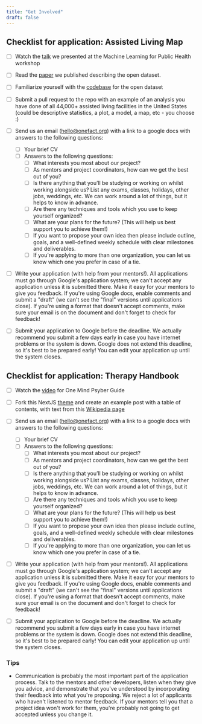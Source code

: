 ```yaml
---
title: "Get Involved"
draft: false
---
```


## Checklist for application: Assisted Living Map

- [ ] Watch the [talk](https://www.youtube.com/watch?v=bm5Tpl15mn0) we presented at the Machine Learning for Public Health workshop
- [ ] Read the [paper](https://onefact.org/papers/stengel_2021_assisted-living.pdf) we published describing the open dataset.
- [ ] Familiarize yourself with the [codebase](https://github.com/onefact/assisted-living/) for the open dataset
- [ ] Submit a pull request to the repo with an example of an analysis you have done of all 44,000+ assisted living facilities in the United States (could be descriptive statistics, a plot, a model, a map, etc - you choose :)
- [ ] Send us an email (hello@onefact.org) with a link to a google docs with answers to the following questions:
  - [ ] Your brief CV
  - [ ] Answers to the following questions:
    - [ ] What interests you most about our project?
    - [ ] As mentors and project coordinators, how can we get the best out of you?
    - [ ] Is there anything that you’ll be studying or working on whilst working alongside us? List any exams, classes, holidays, other jobs, weddings, etc. We can work around a lot of things, but it helps to know in advance.
    - [ ] Are there any techniques and tools which you use to keep yourself organized?
    - [ ] What are your plans for the future? (This will help us best support you to achieve them!)
    - [ ] If you want to propose your own idea then please include outline, goals, and a well-defined weekly schedule with clear milestones and deliverables.
    - [ ] If you're applying to more than one organization, you can let us know which one you prefer in case of a tie.
- [ ]  Write your application (with help from your mentors!). All applications must go through Google's application system; we can't accept any application unless it is submitted there. Make it easy for your mentors to give you feedback. If you're using Google docs, enable comments and submit a "draft" (we can't see the "final" versions until applications close). If you're using a format that doesn't accept comments, make sure your email is on the document and don't forget to check for feedback!
- [ ] Submit your application to Google before the deadline. We actually recommend you submit a few days early in case you have internet problems or the system is down. Google does not extend this deadline, so it's best to be prepared early! You can edit your application up until the system closes. 


## Checklist for application: Therapy Handbook

- [ ] Watch the [video](https://onemindpsyberguide.org/about-psyberguide/) for One Mind Psyber Guide
- [ ] Fork this NextJS [theme](https://github.com/timlrx/tailwind-nextjs-starter-blog) and create an example post with a table of contents, with text from this [Wikipedia page](https://en.wikipedia.org/wiki/Cognitive_behavioral_therapy)
- [ ] Send us an email (hello@onefact.org) with a link to a google docs with answers to the following questions:
  - [ ] Your brief CV
  - [ ] Answers to the following questions:
    - [ ] What interests you most about our project?
    - [ ] As mentors and project coordinators, how can we get the best out of you?
    - [ ] Is there anything that you’ll be studying or working on whilst working alongside us? List any exams, classes, holidays, other jobs, weddings, etc. We can work around a lot of things, but it helps to know in advance.
    - [ ] Are there any techniques and tools which you use to keep yourself organized?
    - [ ] What are your plans for the future? (This will help us best support you to achieve them!)
    - [ ] If you want to propose your own idea then please include outline, goals, and a well-defined weekly schedule with clear milestones and deliverables.
    - [ ] If you're applying to more than one organization, you can let us know which one you prefer in case of a tie.
- [ ]  Write your application (with help from your mentors!). All applications must go through Google's application system; we can't accept any application unless it is submitted there. Make it easy for your mentors to give you feedback. If you're using Google docs, enable comments and submit a "draft" (we can't see the "final" versions until applications close). If you're using a format that doesn't accept comments, make sure your email is on the document and don't forget to check for feedback!
- [ ] Submit your application to Google before the deadline. We actually recommend you submit a few days early in case you have internet problems or the system is down. Google does not extend this deadline, so it's best to be prepared early! You can edit your application up until the system closes. 


### Tips

* Communication is probably the most important part of the application process. Talk to the mentors and other developers, listen when they give you advice, and demonstrate that you've understood by incorporating their feedback into what you're proposing. We reject a lot of applicants who haven't listened to mentor feedback. If your mentors tell you that a project idea won't work for them, you're probably not going to get accepted unless you change it.